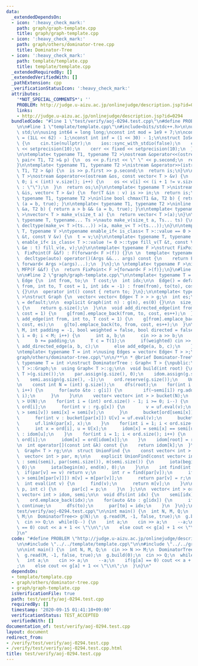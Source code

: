 ```yaml
---
data:
  _extendedDependsOn:
  - icon: ':heavy_check_mark:'
    path: graph/graph-template.cpp
    title: graph/graph-template.cpp
  - icon: ':heavy_check_mark:'
    path: graph/others/dominator-tree.cpp
    title: Dominator-Tree
  - icon: ':heavy_check_mark:'
    path: template/template.cpp
    title: template/template.cpp
  _extendedRequiredBy: []
  _extendedVerifiedWith: []
  _pathExtension: cpp
  _verificationStatusIcon: ':heavy_check_mark:'
  attributes:
    '*NOT_SPECIAL_COMMENTS*': ''
    PROBLEM: http://judge.u-aizu.ac.jp/onlinejudge/description.jsp?id=0294
    links:
    - http://judge.u-aizu.ac.jp/onlinejudge/description.jsp?id=0294
  bundledCode: "#line 1 \"test/verify/aoj-0294.test.cpp\"\n#define PROBLEM \"http://judge.u-aizu.ac.jp/onlinejudge/description.jsp?id=0294\"\
    \n\n#line 1 \"template/template.cpp\"\n#include<bits/stdc++.h>\n\nusing namespace\
    \ std;\n\nusing int64 = long long;\nconst int mod = 1e9 + 7;\n\nconst int64 infll\
    \ = (1LL << 62) - 1;\nconst int inf = (1 << 30) - 1;\n\nstruct IoSetup {\n  IoSetup()\
    \ {\n    cin.tie(nullptr);\n    ios::sync_with_stdio(false);\n    cout << fixed\
    \ << setprecision(10);\n    cerr << fixed << setprecision(10);\n  }\n} iosetup;\n\
    \n\ntemplate< typename T1, typename T2 >\nostream &operator<<(ostream &os, const\
    \ pair< T1, T2 >& p) {\n  os << p.first << \" \" << p.second;\n  return os;\n\
    }\n\ntemplate< typename T1, typename T2 >\nistream &operator>>(istream &is, pair<\
    \ T1, T2 > &p) {\n  is >> p.first >> p.second;\n  return is;\n}\n\ntemplate< typename\
    \ T >\nostream &operator<<(ostream &os, const vector< T > &v) {\n  for(int i =\
    \ 0; i < (int) v.size(); i++) {\n    os << v[i] << (i + 1 != v.size() ? \" \"\
    \ : \"\");\n  }\n  return os;\n}\n\ntemplate< typename T >\nistream &operator>>(istream\
    \ &is, vector< T > &v) {\n  for(T &in : v) is >> in;\n  return is;\n}\n\ntemplate<\
    \ typename T1, typename T2 >\ninline bool chmax(T1 &a, T2 b) { return a < b &&\
    \ (a = b, true); }\n\ntemplate< typename T1, typename T2 >\ninline bool chmin(T1\
    \ &a, T2 b) { return a > b && (a = b, true); }\n\ntemplate< typename T = int64\
    \ >\nvector< T > make_v(size_t a) {\n  return vector< T >(a);\n}\n\ntemplate<\
    \ typename T, typename... Ts >\nauto make_v(size_t a, Ts... ts) {\n  return vector<\
    \ decltype(make_v< T >(ts...)) >(a, make_v< T >(ts...));\n}\n\ntemplate< typename\
    \ T, typename V >\ntypename enable_if< is_class< T >::value == 0 >::type fill_v(T\
    \ &t, const V &v) {\n  t = v;\n}\n\ntemplate< typename T, typename V >\ntypename\
    \ enable_if< is_class< T >::value != 0 >::type fill_v(T &t, const V &v) {\n  for(auto\
    \ &e : t) fill_v(e, v);\n}\n\ntemplate< typename F >\nstruct FixPoint : F {\n\
    \  FixPoint(F &&f) : F(forward< F >(f)) {}\n \n  template< typename... Args >\n\
    \  decltype(auto) operator()(Args &&... args) const {\n    return F::operator()(*this,\
    \ forward< Args >(args)...);\n  }\n};\n \ntemplate< typename F >\ninline decltype(auto)\
    \ MFP(F &&f) {\n  return FixPoint< F >{forward< F >(f)};\n}\n#line 4 \"test/verify/aoj-0294.test.cpp\"\
    \n\n#line 2 \"graph/graph-template.cpp\"\n\ntemplate< typename T = int >\nstruct\
    \ Edge {\n  int from, to;\n  T cost;\n  int idx;\n\n  Edge() = default;\n\n  Edge(int\
    \ from, int to, T cost = 1, int idx = -1) : from(from), to(to), cost(cost), idx(idx)\
    \ {}\n\n  operator int() const { return to; }\n};\n\ntemplate< typename T = int\
    \ >\nstruct Graph {\n  vector< vector< Edge< T > > > g;\n  int es;\n\n  Graph()\
    \ = default;\n\n  explicit Graph(int n) : g(n), es(0) {}\n\n  size_t size() const\
    \ {\n    return g.size();\n  }\n\n  void add_directed_edge(int from, int to, T\
    \ cost = 1) {\n    g[from].emplace_back(from, to, cost, es++);\n  }\n\n  void\
    \ add_edge(int from, int to, T cost = 1) {\n    g[from].emplace_back(from, to,\
    \ cost, es);\n    g[to].emplace_back(to, from, cost, es++);\n  }\n\n  void read(int\
    \ M, int padding = -1, bool weighted = false, bool directed = false) {\n    for(int\
    \ i = 0; i < M; i++) {\n      int a, b;\n      cin >> a >> b;\n      a += padding;\n\
    \      b += padding;\n      T c = T(1);\n      if(weighted) cin >> c;\n      if(directed)\
    \ add_directed_edge(a, b, c);\n      else add_edge(a, b, c);\n    }\n  }\n};\n\
    \ntemplate< typename T = int >\nusing Edges = vector< Edge< T > >;\n#line 2 \"\
    graph/others/dominator-tree.cpp\"\n\n/**\n * @brief Dominator-Tree\n */\ntemplate<\
    \ typename T = int >\nstruct DominatorTree : Graph< T > {\npublic:\n  using Graph<\
    \ T >::Graph;\n  using Graph< T >::g;\n\n  void build(int root) {\n    rg = Graph<\
    \ T >(g.size());\n    par.assign(g.size(), 0);\n    idom.assign(g.size(), -1);\n\
    \    semi.assign(g.size(), -1);\n    ord.reserve(g.size());\n    UnionFind uf(semi);\n\
    \n    const int N = (int) g.size();\n    dfs(root);\n    for(int i = 0; i < N;\
    \ i++) {\n      for(auto &to : g[i]) {\n        if(~semi[i]) rg.add_directed_edge(to,\
    \ i);\n      }\n    }\n\n    vector< vector< int > > bucket(N);\n    vector< int\
    \ > U(N);\n    for(int i = (int) ord.size() - 1; i >= 0; i--) {\n      int x =\
    \ ord[i];\n      for(int v : rg.g[x]) {\n        v = uf.eval(v);\n        if(semi[x]\
    \ > semi[v]) semi[x] = semi[v];\n      }\n      bucket[ord[semi[x]]].emplace_back(x);\n\
    \      for(int v : bucket[par[x]]) U[v] = uf.eval(v);\n      bucket[par[x]].clear();\n\
    \      uf.link(par[x], x);\n    }\n    for(int i = 1; i < ord.size(); i++) {\n\
    \      int x = ord[i], u = U[x];\n      idom[x] = semi[x] == semi[u] ? semi[x]\
    \ : idom[u];\n    }\n    for(int i = 1; i < ord.size(); i++) {\n      int x =\
    \ ord[i];\n      idom[x] = ord[idom[x]];\n    }\n    idom[root] = root;\n  }\n\
    \n  int operator[](const int &k) const {\n    return idom[k];\n  }\n\nprivate:\n\
    \  Graph< T > rg;\n\n  struct UnionFind {\n    const vector< int > &semi;\n  \
    \  vector< int > par, m;\n\n    explicit UnionFind(const vector< int > &semi)\
    \ : semi(semi), par(semi.size()), m(semi.size()) {\n      iota(begin(par), end(par),\
    \ 0);\n      iota(begin(m), end(m), 0);\n    }\n\n    int find(int v) {\n    \
    \  if(par[v] == v) return v;\n      int r = find(par[v]);\n      if(semi[m[v]]\
    \ > semi[m[par[v]]]) m[v] = m[par[v]];\n      return par[v] = r;\n    }\n\n  \
    \  int eval(int v) {\n      find(v);\n      return m[v];\n    }\n\n    void link(int\
    \ p, int c) {\n      par[c] = p;\n    }\n  };\n\n  vector< int > ord, par;\n \
    \ vector< int > idom, semi;\n\n  void dfs(int idx) {\n    semi[idx] = (int) ord.size();\n\
    \    ord.emplace_back(idx);\n    for(auto &to : g[idx]) {\n      if(~semi[to])\
    \ continue;\n      dfs(to);\n      par[to] = idx;\n    }\n  }\n};\n#line 6 \"\
    test/verify/aoj-0294.test.cpp\"\n\nint main() {\n  int N, M, Q;\n  cin >> N >>\
    \ M;\n  DominatorTree<> g(N);\n  g.read(M, -1, false, true);\n  g.build(0);\n\
    \  cin >> Q;\n  while(Q--) {\n    int a;\n    cin >> a;\n    --a;\n    if(g[a]\
    \ == 0) cout << a + 1 << \"\\n\";\n    else cout << g[a] + 1 << \"\\n\";\n  }\n\
    }\n"
  code: "#define PROBLEM \"http://judge.u-aizu.ac.jp/onlinejudge/description.jsp?id=0294\"\
    \n\n#include \"../../template/template.cpp\"\n\n#include \"../../graph/others/dominator-tree.cpp\"\
    \n\nint main() {\n  int N, M, Q;\n  cin >> N >> M;\n  DominatorTree<> g(N);\n\
    \  g.read(M, -1, false, true);\n  g.build(0);\n  cin >> Q;\n  while(Q--) {\n \
    \   int a;\n    cin >> a;\n    --a;\n    if(g[a] == 0) cout << a + 1 << \"\\n\"\
    ;\n    else cout << g[a] + 1 << \"\\n\";\n  }\n}\n"
  dependsOn:
  - template/template.cpp
  - graph/others/dominator-tree.cpp
  - graph/graph-template.cpp
  isVerificationFile: true
  path: test/verify/aoj-0294.test.cpp
  requiredBy: []
  timestamp: '2020-09-15 01:41:10+09:00'
  verificationStatus: TEST_ACCEPTED
  verifiedWith: []
documentation_of: test/verify/aoj-0294.test.cpp
layout: document
redirect_from:
- /verify/test/verify/aoj-0294.test.cpp
- /verify/test/verify/aoj-0294.test.cpp.html
title: test/verify/aoj-0294.test.cpp
---
```


